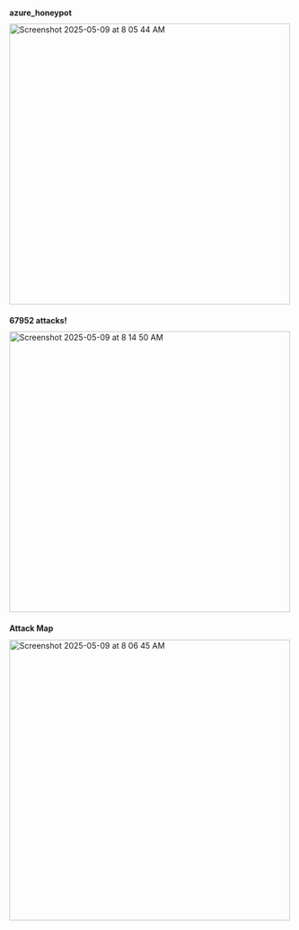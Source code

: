 <h2 style="font-size: 14px;">azure_honeypot</h2>

<img src="https://github.com/user-attachments/assets/4280b953-aff2-41d4-a5c7-f0746c3ac1fe" width="500" alt="Screenshot 2025-05-09 at 8 05 44 AM">

<h2 style="font-size: 14px;">67952 attacks!</h2>

<img src="https://github.com/user-attachments/assets/87f44a18-e81f-4bec-b619-d0b48dc3874f" width="500" alt="Screenshot 2025-05-09 at 8 14 50 AM">

<h2 style="font-size: 14px;">Attack Map</h2>

<img src="https://github.com/user-attachments/assets/dabab20b-3e27-4295-afd4-620bd58f93c3" width="500" alt="Screenshot 2025-05-09 at 8 06 45 AM">

